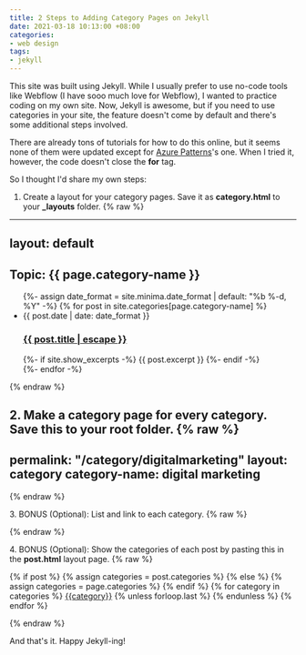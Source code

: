 ```yaml
---
title: 2 Steps to Adding Category Pages on Jekyll
date: 2021-03-18 10:13:00 +08:00
categories:
- web design
tags:
- jekyll
---
```


This site was built using Jekyll. While I usually prefer to use no-code tools like Webflow (I have sooo much love for Webflow), I wanted to practice coding on my own site. Now, Jekyll is awesome, but if you need to use categories in your site, the feature doesn't come by default and there's some additional steps involved.

There are already tons of tutorials for how to do this online, but it seems none of them were updated except for [Azure Patterns](https://www.azurepatterns.com/2020/03/11/jekyll-categories)'s one. When I tried it, however, the code doesn't close the **for** tag.

So I thought I'd share my own steps:

1. Create a layout for your category pages. Save it as **category.html** to your **_layouts** folder.
{% raw %}
---
layout: default
---

<div class="categories">
    <h2 class="category-title">
      Topic: {{ page.category-name }}
    </h2>
    <div class="posts">
    <ul class="post-list">
      {%- assign date_format = site.minima.date_format | default: "%b %-d, %Y" -%}
         {% for post in site.categories[page.category-name] %}
      <li>
        <span class="post-meta">{{ post.date | date: date_format }}</span>
        <h3>
          <a class="post-link" href="{{ post.url | relative_url }}">
            {{ post.title | escape }}
          </a>
        </h3>
        {%- if site.show_excerpts -%}
          {{ post.excerpt }}
        {%- endif -%}
      </li>
      {%- endfor -%}
    </ul>
    </div>
</div>
{% endraw %}

2\. Make a category page for every category. Save this to your root folder.
{% raw %}
---
permalink: "/category/digitalmarketing"
layout: category
category-name: digital marketing
---
{% endraw %}

3\. BONUS (Optional): List and link to each category.
{% raw %}

{% endraw %}

4\. BONUS (Optional): Show the categories of each post by pasting this in the **post.html** layout page.
{% raw %}
       <div class="post-categories">
  {% if post %}
    {% assign categories = post.categories %}
  {% else %}
    {% assign categories = page.categories %}
  {% endif %}
  {% for category in categories %}
  <a href="{{site.baseurl}}/category/{{category|remove:' '}}">{{category}}</a>
  {% unless forloop.last %}&nbsp;{% endunless %}
  {% endfor %}
</div>
{% endraw %}

And that's it. Happy Jekyll-ing!